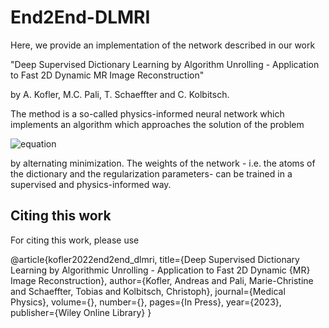 # End2End-DLMRI

Here, we provide an implementation of the network described in our work

"Deep Supervised Dictionary Learning by Algorithm Unrolling - Application to Fast 2D Dynamic MR Image Reconstruction"

by A. Kofler, M.C. Pali, T. Schaeffter and C. Kolbitsch.

The method is a so-called physics-informed neural network which implements an algorithm which approaches the solution of the problem

![equation](https://latex.codecogs.com/svg.image?\underset{\mathbf{x},&space;\{\boldsymbol{\gamma}_j\}_j}{\mathrm{min}}&space;\frac{1}{2}\|\|&space;\mathbf{F}_I\mathbf{x}&space;&space;&space;-\mathbf{y}_I\|\|_2^2&space;&plus;&space;\frac{\lambda}{2}&space;\sum_{j=1}^{N_{\mathbf{d},\mathbf{s}}}&space;\|\|&space;\mathbf{R}_j^{\mathbf{d},&space;\mathbf{s}}&space;\mathbf{x}&space;-&space;\mathbf{\Psi}&space;\boldsymbol{\gamma}_j&space;\|\|_2^2&space;&plus;&space;\alpha&space;\sum_{j=1}^{N_{\mathbf{d},\mathbf{s}}}&space;\|\|&space;\boldsymbol{\gamma}_j\|\|_1)

by alternating minimization. The weights of the network - i.e. the atoms of the dictionary and the regularization parameters- can be trained in a supervised and physics-informed way.

## Citing this work
For citing this work, please use

@article{kofler2022end2end_dlmri,
  title={Deep Supervised Dictionary Learning by Algorithmic Unrolling - Application to Fast 2D Dynamic {MR} Image Reconstruction},
  author={Kofler, Andreas and Pali, Marie-Christine and Schaeffter, Tobias and Kolbitsch, Christoph},
  journal={Medical Physics},
  volume={},
  number={},
  pages={In Press},
  year={2023},
  publisher={Wiley Online Library}
}
